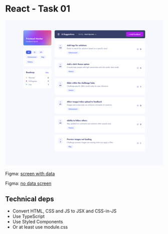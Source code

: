 # React - Task 01

![](./desktopSuggestions.png)

Figma: [screen with data](https://www.figma.com/file/UoMghSLVFRemFZlH4mt1HM/product-feedback-app?type=design&node-id=0-2189&mode=design&t=ZEtQ0ysPkqxua1vo-4)

Figma: [no data screen](https://www.figma.com/file/UoMghSLVFRemFZlH4mt1HM/product-feedback-app?type=design&node-id=0-2086&mode=design&t=ZEtQ0ysPkqxua1vo-4)

## Technical deps

- Convert HTML, CSS and JS to JSX and CSS-in-JS
- Use TypeScript
- Use Styled Components
- Or at least use module.css
